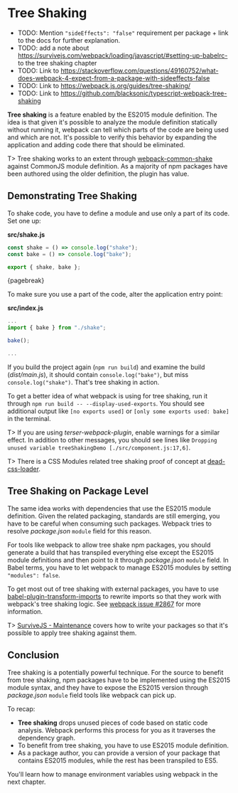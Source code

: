# Tree Shaking

- TODO: Mention `"sideEffects": "false"` requirement per package + link to the docs for further explanation.
- TODO: add a note about https://survivejs.com/webpack/loading/javascript/#setting-up-babelrc- to the tree shaking chapter
- TODO: Link to https://stackoverflow.com/questions/49160752/what-does-webpack-4-expect-from-a-package-with-sideeffects-false
- TODO: Link to https://webpack.js.org/guides/tree-shaking/
- TODO: Link to https://github.com/blacksonic/typescript-webpack-tree-shaking

**Tree shaking** is a feature enabled by the ES2015 module definition. The idea is that given it's possible to analyze the module definition statically without running it, webpack can tell which parts of the code are being used and which are not. It's possible to verify this behavior by expanding the application and adding code there that should be eliminated.

T> Tree shaking works to an extent through [webpack-common-shake](https://www.npmjs.com/package/webpack-common-shake) against CommonJS module definition. As a majority of npm packages have been authored using the older definition, the plugin has value.

## Demonstrating Tree Shaking

To shake code, you have to define a module and use only a part of its code. Set one up:

**src/shake.js**

```javascript
const shake = () => console.log("shake");
const bake = () => console.log("bake");

export { shake, bake };
```

{pagebreak}

To make sure you use a part of the code, alter the application entry point:

**src/index.js**

```javascript
...
import { bake } from "./shake";

bake();

...
```

If you build the project again (`npm run build`) and examine the build (_dist/main.js_), it should contain `console.log("bake")`, but miss `console.log("shake")`. That's tree shaking in action.

To get a better idea of what webpack is using for tree shaking, run it through `npm run build -- --display-used-exports`. You should see additional output like `[no exports used]` or `[only some exports used: bake]` in the terminal.

T> If you are using _terser-webpack-plugin_, enable warnings for a similar effect. In addition to other messages, you should see lines like `Dropping unused variable treeShakingDemo [./src/component.js:17,6]`.

T> There is a CSS Modules related tree shaking proof of concept at [dead-css-loader](https://github.com/simlrh/dead-css-loader).

## Tree Shaking on Package Level

The same idea works with dependencies that use the ES2015 module definition. Given the related packaging, standards are still emerging, you have to be careful when consuming such packages. Webpack tries to resolve _package.json_ `module` field for this reason.

For tools like webpack to allow tree shake npm packages, you should generate a build that has transpiled everything else except the ES2015 module definitions and then point to it through _package.json_ `module` field. In Babel terms, you have to let webpack to manage ES2015 modules by setting `"modules": false`.

To get most out of tree shaking with external packages, you have to use [babel-plugin-transform-imports](https://www.npmjs.com/package/babel-plugin-transform-imports) to rewrite imports so that they work with webpack's tree shaking logic. See [webpack issue #2867](https://github.com/webpack/webpack/issues/2867) for more information.

T> [SurviveJS - Maintenance](https://survivejs.com/maintenance/packaging/building/) covers how to write your packages so that it's possible to apply tree shaking against them.

## Conclusion

Tree shaking is a potentially powerful technique. For the source to benefit from tree shaking, npm packages have to be implemented using the ES2015 module syntax, and they have to expose the ES2015 version through _package.json_ `module` field tools like webpack can pick up.

To recap:

- **Tree shaking** drops unused pieces of code based on static code analysis. Webpack performs this process for you as it traverses the dependency graph.
- To benefit from tree shaking, you have to use ES2015 module definition.
- As a package author, you can provide a version of your package that contains ES2015 modules, while the rest has been transpiled to ES5.

You'll learn how to manage environment variables using webpack in the next chapter.
